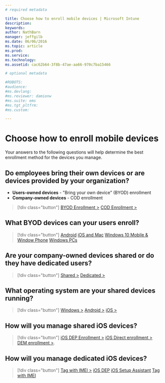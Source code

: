 ```yaml
---
# required metadata

title: Choose how to enroll mobile devices | Microsoft Intune
description:
keywords:
author: NathBarn
manager: jeffgilb
ms.date: 06/06/2016
ms.topic: article
ms.prod:
ms.service:
ms.technology:
ms.assetid: cac62b64-3f8b-47ae-aa66-970c7ba15466

# optional metadata

#ROBOTS:
#audience:
#ms.devlang:
#ms.reviewer: damionw
#ms.suite: ems
#ms.tgt_pltfrm:
#ms.custom:

---
```


# Choose how to enroll mobile devices

Your answers to the following questions will help determine the best enrollment method for the devices you manage.

## **Do employees bring their own devices or are devices provided by your organization?**

  - **Users-owned devices** - "Bring your own device" (BYOD) enrollment
  - **Company-owned devices** - COD enrollment

> [!div class="button"]
[BYOD Enrollment >](#what-byod-devices-can-your-users-enroll)   [COD Enrollment >](#are-your-company-owned-devices-shared-or-do-they-have-dedicated-users)

## **What BYOD devices can your users enroll?**

> [!div class="button"]
[Android](../deploy-use/set-up-android-management-with-microsoft-intune.md) [iOS and Mac](../deploy-use/set-up-ios-and-mac-management-with-microsoft-intune.md) [Windows 10 Mobile & Window Phone](../deploy-use/set-up-windows-phone-management-with-microsoft-intune.md) [Windows PCs](../deploy-use/set-up-windows-device-management-with-microsoft-intune.md)

## **Are your company-owned devices shared or do they have dedicated users?**

> [!div class="button"]
[Shared >](#what-operating-system-are-your-shared-devices-running)   [Dedicated >](#how-will-you-manage-dedicated-ios-devices)


## **What operating system are your shared devices running?**

  > [!div class="button"]
  [Windows >](../deploy-use/enroll-corporate-owned-devices-with-the-device-enrollment-manager-in-microsoft-intune.md) [Android >](../deploy-use/enroll-corporate-owned-devices-with-the-device-enrollment-manager-in-microsoft-intune.md) [iOS >](#how-will-you-manage-shared-ios-devices)

## **How will you manage shared iOS devices?**

  > [!div class="button"]
  [iOS DEP Enrollment >](../deploy-use/ios-device-enrollment-program-in-microsoft-intune.md) [iOS Direct enrollment >](../deploy-use/ios-direct-enrollment-in-microsoft-intune.md)  [DEM enrollment >](../deploy-use/enroll-corporate-owned-devices-with-the-device-enrollment-manager-in-microsoft-intune.md).

## **How will you manage dedicated iOS devices?**

  > [!div class="button"]
  [Tag with IMEI >](../deploy-use/specify-corporate-owned-devices-with-international-mobile-equipment-identity-imei-numbers.md) [iOS DEP](../deploy-use/ios-device-enrollment-program-in-microsoft-intune.md) [iOS Setup Assistant](../deploy-use/ios-setup-assistant-enrollment-in-microsoft-intune.md) [Tag with IMEI](../deploy-use/specify-corporate-owned-devices-with-international-mobile-equipment-identity-imei-numbers.md)
